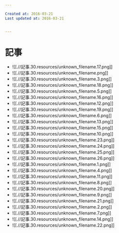```yaml
---

Created at: 2016-03-21
Last updated at: 2016-03-21


---
```


# 記事


* ![[.//記事.30.resources/unknown_filename.17.png]]
* ![[.//記事.30.resources/unknown_filename.png]]
* ![[.//記事.30.resources/unknown_filename.3.png]]
* ![[.//記事.30.resources/unknown_filename.18.png]]
* ![[.//記事.30.resources/unknown_filename.5.png]]
* ![[.//記事.30.resources/unknown_filename.16.png]]
* ![[.//記事.30.resources/unknown_filename.12.png]]
* ![[.//記事.30.resources/unknown_filename.19.png]]
* ![[.//記事.30.resources/unknown_filename.6.png]]
* ![[.//記事.30.resources/unknown_filename.13.png]]
* ![[.//記事.30.resources/unknown_filename.15.png]]
* ![[.//記事.30.resources/unknown_filename.10.png]]
* ![[.//記事.30.resources/unknown_filename.23.png]]
* ![[.//記事.30.resources/unknown_filename.24.png]]
* ![[.//記事.30.resources/unknown_filename.25.png]]
* ![[.//記事.30.resources/unknown_filename.26.png]]
* ![[.//記事.30.resources/unknown_filename.1.png]]
* ![[.//記事.30.resources/unknown_filename.4.png]]
* ![[.//記事.30.resources/unknown_filename.11.png]]
* ![[.//記事.30.resources/unknown_filename.8.png]]
* ![[.//記事.30.resources/unknown_filename.20.png]]
* ![[.//記事.30.resources/unknown_filename.9.png]]
* ![[.//記事.30.resources/unknown_filename.21.png]]
* ![[.//記事.30.resources/unknown_filename.2.png]]
* ![[.//記事.30.resources/unknown_filename.7.png]]
* ![[.//記事.30.resources/unknown_filename.14.png]]
* ![[.//記事.30.resources/unknown_filename.22.png]]

